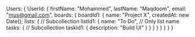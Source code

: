 Users: {
UserId: {
firstName: "Mohammed",
lastName: "Maqdoom",
email: "mus@gmail.com",
boards: {
boardId1: {
name: "Project X",
createdAt: new Date();
lists: { // Subcollection
listId1: {
name: "To Do", // Only list name
tasks: { // Subcollection
taskId1: {
description: "Build UI"
}
}
}
}
}
}
}
}
